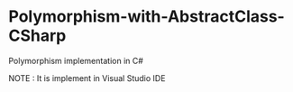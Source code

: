 # Polymorphism-with-AbstractClass-CSharp
Polymorphism implementation in C#

NOTE : It is implement in Visual Studio IDE
